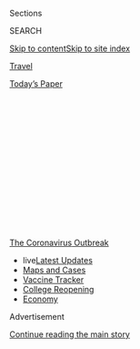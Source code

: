 <div id="app">

<div>

<div>

<div>

<div class="NYTAppHideMasthead css-1q2w90k e1suatyy0">

<div class="section css-ui9rw0 e1suatyy2">

<div class="css-eph4ug er09x8g0">

<div class="css-6n7j50">

</div>

<span class="css-1dv1kvn">Sections</span>

<div class="css-10488qs">

<span class="css-1dv1kvn">SEARCH</span>

</div>

[Skip to content](#site-content)[Skip to site
index](#site-index)

</div>

<div id="masthead-section-label" class="css-1wr3we4 eaxe0e00">

[Travel](https://www.nytimes.com/section/travel)

</div>

<div class="css-10698na e1huz5gh0">

</div>

</div>

<div id="masthead-bar-one" class="section hasLinks css-15hmgas e1csuq9d3">

<div class="css-uqyvli e1csuq9d0">

</div>

<div class="css-1uqjmks e1csuq9d1">

</div>

<div class="css-9e9ivx">

[](https://myaccount.nytimes.com/auth/login?response_type=cookie&client_id=vi)

</div>

<div class="css-1bvtpon e1csuq9d2">

[Today’s
Paper](https://www.nytimes.com/section/todayspaper)

</div>

</div>

</div>

</div>

<div data-aria-hidden="false">

<div id="site-content" data-role="main">

<div>

<div class="css-1aor85t" style="opacity:0.000000001;z-index:-1;visibility:hidden">

<div class="css-1hqnpie">

<div class="css-epjblv">

<span class="css-17xtcya">[Travel](/section/travel)</span><span class="css-x15j1o">|</span><span class="css-fwqvlz">Thinking
of Traveling in the U.S.? These States Have Travel
Restrictions</span>

</div>

<div class="css-k008qs">

<div class="css-1iwv8en">

<span class="css-18z7m18"></span>

<div>

</div>

</div>

<span class="css-1n6z4y">https://nyti.ms/2W8L3Q5</span>

<div class="css-1705lsu">

<div class="css-4xjgmj">

<div class="css-4skfbu" data-role="toolbar" data-aria-label="Social Media Share buttons, Save button, and Comments Panel with current comment count" data-testid="share-tools">

  - 
  - 
  - 
  - 
    
    <div class="css-6n7j50">
    
    </div>

  - 

</div>

</div>

</div>

</div>

</div>

</div>

<div id="NYT_TOP_BANNER_REGION" class="css-13pd83m">

<div>

<div id="styln-prism-menu-1592847958612" class="section interactive-content interactive-size-medium css-1edisqu">

<div class="css-17ih8de interactive-body">

<div id="scroll-container" class="css-1gj85ro">

[<span class="styln-title-wrap"><span class="css-1pje3qr">The
Coronavirus</span><span class="css-1pje3qr">
Outbreak</span></span>](https://www.nytimes.com/news-event/coronavirus?action=click&pgtype=Article&state=default&region=TOP_BANNER&context=storylines_menu)

  - <span class="css-kqxiym" data-emphasize="true">live</span>[Latest
    Updates](https://www.nytimes.com/2020/08/04/world/coronavirus-cases.html?action=click&pgtype=Article&state=default&region=TOP_BANNER&context=storylines_menu)
  - [Maps and
    Cases](https://www.nytimes.com/interactive/2020/us/coronavirus-us-cases.html?action=click&pgtype=Article&state=default&region=TOP_BANNER&context=storylines_menu)
  - [Vaccine
    Tracker](https://www.nytimes.com/interactive/2020/science/coronavirus-vaccine-tracker.html?action=click&pgtype=Article&state=default&region=TOP_BANNER&context=storylines_menu)
  - [College
    Reopening](https://www.nytimes.com/2020/08/02/us/covid-college-reopening.html?action=click&pgtype=Article&state=default&region=TOP_BANNER&context=storylines_menu)
  - [Economy](https://www.nytimes.com/live/2020/08/04/business/stock-market-today-coronavirus?action=click&pgtype=Article&state=default&region=TOP_BANNER&context=storylines_menu)

</div>

</div>

</div>

</div>

</div>

<div id="top-wrapper" class="css-1sy8kpn">

<div id="top-slug" class="css-l9onyx">

Advertisement

</div>

[Continue reading the main
story](#after-top)

<div class="ad top-wrapper" style="text-align:center;height:100%;display:block;min-height:250px">

<div id="top" class="place-ad" data-position="top" data-size-key="top">

</div>

</div>

<div id="after-top">

</div>

</div>

<div>

<div id="sponsor-wrapper" class="css-1hyfx7x">

<div id="sponsor-slug" class="css-19vbshk">

Supported by

</div>

[Continue reading the main
story](#after-sponsor)

<div id="sponsor" class="ad sponsor-wrapper" style="text-align:center;height:100%;display:block">

</div>

<div id="after-sponsor">

</div>

</div>

<div class="css-186x18t">

</div>

<div class="css-1vkm6nb ehdk2mb0">

# Thinking of Traveling in the U.S.? These States Have Travel Restrictions

</div>

Nearly half of the states have strict measures in place for visitors,
from mandatory testing to quarantine requirements.

<div class="css-79elbk" data-testid="photoviewer-wrapper">

<div class="css-z3e15g" data-testid="photoviewer-wrapper-hidden">

</div>

<div class="css-1a48zt4 ehw59r15" data-testid="photoviewer-children">

![<span class="css-16f3y1r e13ogyst0" data-aria-hidden="true">In New
Jersey, a road sign advises out-of-state visitors to call and learn if
they must
self-quarantine.</span><span class="css-cnj6d5 e1z0qqy90" itemprop="copyrightHolder"><span class="css-1ly73wi e1tej78p0">Credit...</span><span><span>Ted
Shaffrey/Associated
Press</span></span></span>](https://static01.nyt.com/images/2020/07/10/travel/10quarentine/merlin_174085854_8ae7efae-415f-409e-94f7-71b554aa1fb4-articleLarge.jpg?quality=75&auto=webp&disable=upscale)

</div>

</div>

<div class="css-18e8msd">

<div class="css-vp77d3 epjyd6m0">

<div class="css-1baulvz">

By <span class="css-1baulvz last-byline" itemprop="name">Karen
Schwartz</span>

</div>

</div>

  - 
    
    <div class="css-ld3wwf e16638kd2">
    
    Published July 10, 2020Updated Aug. 4,
    2020
    
    </div>

  - 
    
    <div class="css-4xjgmj">
    
    <div class="css-pvvomx" data-role="toolbar" data-aria-label="Social Media Share buttons, Save button, and Comments Panel with current comment count" data-testid="share-tools">
    
      - 
      - 
      - 
      - 
        
        <div class="css-6n7j50">
        
        </div>
    
      - 
    
    </div>
    
    </div>

</div>

</div>

<div class="section meteredContent css-1r7ky0e" name="articleBody" itemprop="articleBody">

<div class="css-1fanzo5 StoryBodyCompanionColumn">

<div class="css-53u6y8">

*This list will be updated as states continue to announce changes to
their travel advisories. Are we missing an update? Email us at*
[*travelrestrictions@nytimes.com*](mailto:travelrestrictions@nytimes.com)*.*

In the United States, [gas prices are
down](https://gasprices.aaa.com/national-average-decreases-as-gas-demand-remains-low/)
while the number of coronavirus cases are up, making the decision of how
to vacation during this unprecedented summer a complex one. Meanwhile,
state restrictions on travelers are constantly evolving, with some
requiring mandatory testing and others imposing [quarantine
requirements](https://www.cdc.gov/quarantine/index.html).

The Centers for Disease Control and Prevention notes that travel
increases a person’s chance of getting and spreading the virus. “Staying
home is the best way to protect yourself and others from Covid-19,” the
federal agency cautions.

For those who do take a trip, the C.D.C. notes that each mode of
transportation has its own risks, and offers a series of recommendations
for safety: that people wear a face mask in public, wash hands
frequently, avoid touching their face, keep six feet from others, cover
coughs and sneezes, and use drive-through service and curbside pickup at
restaurants and stores.

</div>

</div>

<div class="css-1fanzo5 StoryBodyCompanionColumn">

<div class="css-53u6y8">

Here is a summary of current restrictions in the United States for
leisure travelers, although some requirements do not apply to those
spending less than a day in the state. Many states also have exemptions
for essential workers who are on the job, including health care workers,
members of the military and others, but even [they are subject to some
restrictions](https://www.ncsl.org/research/labor-and-employment/covid-19-essential-workers-in-the-states.aspx).

With the number of coronavirus cases surging across the country, check
the areas you plan to visit before you travel. Some municipalities or
counties may have more stringent regulations than issued by their state.

### [Alabama](https://alabama.travel/my-trip/staying-safe)

As of Aug. 4, there were no statewide restrictions in Alabama.

### [Alaska](https://covid19.alaska.gov/travelers/)

People entering Alaska must complete a [Mandatory Declaration Form for
Interstate
Travelers](https://covid19.alaska.gov/wp-content/uploads/2020/06/06112020-Mandate-10-Travel-declaration-form-Ver-2.0-6-10-f.pdf),
and through Aug. 10 must agree to one of the following conditions:

  - Those with proof of a negative test within the previous 72 hours
    must take another test between seven and 14 days after arrival, and
    minimize interactions with others until they receive those new
    results.

  - Tourists with a negative result from a test taken in the five days
    before their trip agree to take a second test at the airport upon
    arrival, and then a third test seven to 14 days later. They also
    agree to minimize interaction with others until the third test is
    back.

  - For now, people can also receive a test upon arrival, if one is
    available, but they must self-quarantine until the results are
    reported. Those who refuse to be tested must self-quarantine for 14
    days or until the end of their stay, whichever is shorter. Beginning
    Aug. 11, only residents can receive a test at the airport.
    Nonresidents must arrive with a negative virus test taken within 72
    hours before departure.

### [Arizona](https://tourism.az.gov/covid-19-updates-2/)

As of Aug. 4, there were no statewide restrictions in Arizona.

### [Arkansas](https://www.arkansas.com/travel-advisory/covid-19)

As of Aug. 4, there were no statewide restrictions in
Arkansas.

### [California](https://www.visitcalifornia.com/latest-covid-19-coronavirus)

As of Aug. 4, there were no statewide restrictions in
California.

### [Colorado](https://covid19.colorado.gov/prepare-protect-yourself/prevent-the-spread/travel)

As of Aug. 4, there were no statewide restrictions in
Colorado.

### [Connecticut](https://portal.ct.gov/Coronavirus/Covid-19-Knowledge-Base/Travel-In-or-Out-of-CT)

With rare exception, those coming into Connecticut for more than 24
hours from a state or area with a high rate of confirmed infections must
self-quarantine for 14 days.

</div>

</div>

<div class="css-1fanzo5 StoryBodyCompanionColumn">

<div class="css-53u6y8">

TheThe 34 states currently affected by the order are Alaska, Alabama,
Arizona, Arkansas, California, Florida, Georgia, Idaho, Illinois,
Indiana, Iowa, Kansas, Kentucky, Louisiana, Maryland, Minnesota,
Mississippi, Missouri, Montana, Nebraska, Nevada, New Mexico, North
Carolina, North Dakota, Ohio, Oklahoma, Rhode Island, South Carolina,
Tennessee, Texas, Utah, Virginia, Washington and Wisconsin. Visitors or
residents returning from Puerto Rico face the same restrictions.

The quarantine rules apply to anyone who spent more than 24 hours in one
of the affected states within the previous 14 days. A person who cannot
quarantine because they are coming in for a funeral, for instance, may
show proof of negative results for a coronavirus test taken in the
previous 72 hours. Those who have been tested but have not received the
results are required to quarantine until negative results are received
and submitted to the state.

Anyone arriving from one of the higher rate areas must fill out a
[mandatory health
form](https://appengine.egov.com/apps/ct/DPH/Connecticut-Travel-Health-Form).
Failure to do that, or to quarantine as required, carries a fine of up
to
$1,000.

### [Delaware](https://www.visitdelaware.com/industry/covid-19-in-delaware/)

As of Aug. 4, there were no statewide restrictions in
Delaware.

### [District of Columbia](https://washington.org/dc-information/coronavirus-travel-update-washington-dc)

People who have been to a high-risk state for nonessential travel ** in
the previous two weeks who come into Washington for 24 hours or more
[must self-quarantine for 14
days](https://coronavirus.dc.gov/page/mayor’s-order-2020-081-requirement-self-quarantine-after-non-essential-travel-during-covid-19).
The order excludes travelers from Maryland and
Virginia.

<div id="NYT_MAIN_CONTENT_1_REGION" class="css-9tf9ac">

<div>

<div id="styln-covid-updates-world" class="section interactive-content interactive-size-medium css-1ftcdic">

<div class="css-17ih8de interactive-body">

<div id="styln-briefing-block" data-asset-id="QXJ0aWNsZTpueXQ6Ly9hcnRpY2xlLzNhNGMwYWI5LWIwY2QtNWQwOS1hZTgwLTdjMGU3ZTA1OWQ2OA==">

<div class="briefing-block-header-section">

# [Latest Updates: Global Coronavirus Outbreak](https://www.nytimes.com/2020/08/04/world/coronavirus-cases.html?action=click&pgtype=Article&state=default&region=MAIN_CONTENT_1&context=storylines_live_updates)

<div class="briefing-block-ts">

Updated 2020-08-05T04:01:36.184Z

</div>

</div>

  - [As talks drag on, McConnell signals openness to jobless aid
    extension, and negotiators agree on a
    deadline.](https://www.nytimes.com/2020/08/04/world/coronavirus-cases.html?action=click&pgtype=Article&state=default&region=MAIN_CONTENT_1&context=storylines_live_updates#link-762df92)
  - [Novavax sees encouraging results from two studies of its
    experimental
    vaccine.](https://www.nytimes.com/2020/08/04/world/coronavirus-cases.html?action=click&pgtype=Article&state=default&region=MAIN_CONTENT_1&context=storylines_live_updates#link-1228a480)
  - [Mississippians must now wear masks in public, governor
    says.](https://www.nytimes.com/2020/08/04/world/coronavirus-cases.html?action=click&pgtype=Article&state=default&region=MAIN_CONTENT_1&context=storylines_live_updates#link-794484ed)

<div class="briefing-block-footer">

<div class="briefing-block-footer-meta">

[See more
updates](https://www.nytimes.com/2020/08/04/world/coronavirus-cases.html?action=click&pgtype=Article&state=default&region=MAIN_CONTENT_1&context=storylines_live_updates)

</div>

<div class="briefing-block-briefinglinks">

<span>More live coverage:</span>
[Markets](https://www.nytimes.com/live/2020/08/04/business/stock-market-today-coronavirus?action=click&pgtype=Article&state=default&region=MAIN_CONTENT_1&context=storylines_live_updates)

</div>

</div>

</div>

</div>

</div>

</div>

</div>

Until at least Aug. 10, the states affected by the order are Arkansas,
Arizona, Alabama, California, Delaware, Florida, Georgia, Idaho, Iowa,
Kansas, Louisiana, Mississippi, Missouri Montana, Nebraska, Nevada, New
Mexico, North Carolina, North Dakota, Ohio, Oklahoma, South Carolina,
Tennessee, Texas, Utah, Washington and Wisconsin.

### [Florida](https://floridahealthcovid19.gov/travelers/)

People from New York, New Jersey and Connecticut must self-quarantine at
their own expense for 14 days when they enter Florida. Violators may be
fined up to $500 or imprisoned for up to 60 days.

The order is in effect [until
Sept. 5](https://www.flgov.com/wp-content/uploads/orders/2020/EO_20-166.pdf).

### [Georgia](https://dph.georgia.gov/covid-19-travel)

As of Aug. 4, there were no statewide restrictions in
Georgia.

### [Hawaii](https://www.hawaiitourismauthority.org/news/alerts/covid-19-novel-coronavirus/)

All those arriving in Hawaii must isolate for two weeks, or until the
end of their stay, whichever is shorter. Arriving travelers must sign a
form confirming they are aware of the quarantine and that violating it
is a criminal offense that carries up to a $5,000 fine and up to a year
in prison.

</div>

</div>

<div class="css-1fanzo5 StoryBodyCompanionColumn">

<div class="css-53u6y8">

Beginning Sept. 1, travelers can avoid that restriction by showing proof
of a negative coronavirus test taken within 72 hours of their trip.

Forms must also be filled out for inter-island travel, and those with a
temperature of 100.4 or above are not allowed to fly.

### [Idaho](https://visitidaho.org/covid-19-travel-alert/)

Travelers to Boise and other cities in Ada County are encouraged to
self-quarantine for 14 days. Other counties in the state are further
along in their reopening and don’t have a similar
request.

### [Illinois](https://www.dph.illinois.gov/topics-services/diseases-and-conditions/diseases-a-z-list/coronavirus/travel-guidance)

There are no statewide restrictions, but those entering or returning to
Chicago from Alabama, Arizona, Arkansas, California, Florida, Georgia,
Idaho, Iowa, Kansas, Louisiana, Missouri (as of July 31), Mississippi,
Nebraska (as of July 31), Nevada, North Carolina, North Dakota (as of
July 31), Oklahoma, Puerto Rico (as of Aug. 7), South Carolina,
Tennessee, Texas, Utah and Wisconsin (as of July 31), are [required to
self-quarantine for 14
days](https://www.chicago.gov/city/en/sites/covid-19/home.html) from
their last contact with those areas. Those violating the order face
fines of up to $500 per day, up to a maximum of $7,000.

### [Indiana](https://www.coronavirus.in.gov)

As of Aug. 4, there were no statewide restrictions in
Indiana.

### [Iowa](https://www.traveliowa.com/aspx/general/dynamicpage.aspx?id=204)

As of Aug. 4, there were no statewide restrictions in
Iowa.

### [Kansas](https://www.coronavirus.kdheks.gov/175/Travel-Exposure-Related-Isolation-Quaran)

Those who visited Florida after June 29 must self-quarantine for 14 days
after entering or returning to Kansas. The same is true for anyone who
visited Arizona between June 17 and July 27.

The state plans to review the list around Aug. 11.

### [Kentucky](https://governor.ky.gov/covid19)

Travelers who visited states or territories with an infection rate
approaching 15 percent or higher [are asked to self-quarantine for 14
days](https://coronavirus.jhu.edu/testing/testing-positivity).

</div>

</div>

<div class="css-1fanzo5 StoryBodyCompanionColumn">

<div class="css-53u6y8">

[Those
areas](https://kentucky.gov/Pages/Activity-stream.aspx?n=CHFS&prId=281)affected
are Alabama, Arizona, Florida, Georgia, Idaho, Nevada, Puerto Rico,
South Carolina and
Texas.

### [Louisiana](https://louisianatravelassociation.org/covid-19-resources)

As of Aug. 4, there were no statewide restrictions in
Louisiana.

### [Maine](https://www.maine.gov/covid19/restartingmaine/keepmainehealthy/faqs)

Only residents of Vermont, New Hampshire, Connecticut, New York and New
Jersey who stay in commercial lodging in Maine can enter the state
without restriction. Everyone else must either self-quarantine for 14
days, or sign a document stating that they tested negative within the
previous 72 hours. Those in quarantine may leave their hotel or campsite
only for limited outdoor activities, such as hiking, when no other
people are around.

Maine residents who travel out of state to a state not on the exempted
list must also quarantine when they return or test negative for the
virus.

### [Maryland](https://www.visitmaryland.org/article/travel-alerts)

As of Aug. 4, there were no statewide restrictions in
Maryland.

### [Massachusetts](https://www.mass.gov/info-details/covid-19-updates-and-information)

Except for commuters, those passing through and people coming from
states with a lower coronavirus transmission rate, anyone over age 18
(or a minor traveling alone) who enters Massachusetts [must fill out a
travel form and either quarantine for 14 days or provide
proof](https://www.mass.gov/info-details/covid-19-travel-order) of a
negative test for the coronavirus taken within the previous 72 hours.
Those awaiting test results must quarantine until a negative result is
received.

The lower risk states exempt from the requirements are: Connecticut,
Hawaii, Maine, New Hampshire, New Jersey, New York, Rhode Island and
Vermont. A person must have been in those states for the previous two
weeks, or merely passed through a higher risk area.

Those who fail to comply with the rules face fines of up to $500 per
day.

### [Michigan](https://www.michigan.gov/coronavirus/)

As of Aug. 4, there were no statewide restrictions in
Michigan.

### [Minnesota](https://www.exploreminnesota.com/info/coronavirus-covid-19-information)

As of Aug. 4, there were no statewide restrictions in Minnesota.

### [Mississippi](https://visitmississippi.org/covid-19-travel-alert/)

As of Aug. 4, there were no statewide restrictions in Mississippi.

</div>

</div>

<div class="css-1fanzo5 StoryBodyCompanionColumn">

<div class="css-53u6y8">

### [Missouri](https://www.visitmo.com/travel-updates)

As of Aug. 4, there were no statewide restrictions in Missouri.

### [Montana](https://www.visitmt.com/travel-alerts.html)

As of Aug. 4, there were no statewide restrictions in Montana.

At Glacier National Park, only the west entrance is open. The Blackfeet
Nation is keeping the park’s eastern entrances, which are on tribal
land, [closed at least through
August](https://www.washingtonpost.com/national/a-closed-border-pandemic-weary-tourists-and-a-big-bottleneck-at-glacier-national-park/2020/07/10/607694f2-c2c0-11ea-b4f6-cb39cd8940fb_story.html).

### [Nebraska](http://dhhs.ne.gov/Pages/COVID-19-Traveler-Recommendations.aspx)

As of Aug. 4, there were no statewide restrictions in Nebraska.

### [Nevada](https://nvhealthresponse.nv.gov/info/travelers-visitors/)

As of Aug. 4, there were no statewide restrictions in Nevada.

### [New Hampshire](https://www.covidguidance.nh.gov/out-state-visitors)

Those traveling to New Hampshire from non-New England states “for an
extended period of time” are asked to self-quarantine for two
weeks.

### [New Jersey](https://covid19.nj.gov/faqs/nj-information/general-public/which-states-are-on-the-travel-advisory-list-are-there-travel-restrictions-to-or-from-new-jersey)

Those coming into New Jersey for more than 24 hours from a state or area
with a high rate of confirmed infections are asked to voluntarily
self-quarantine for 14 days, even if they had a recent negative virus
test.

The request applies to those who spent more than 24 hours in Alabama,
Alaska, Arizona, Arkansas, California, Florida, Georgia, Idaho,
Illinois, Indiana, Iowa, Kansas, Kentucky, Louisiana, Maryland,
Minnesota, Mississippi, Missouri, Montana, Nebraska, Nevada, New Mexico,
North Carolina, North Dakota, Ohio, Oklahoma, Puerto Rico, Rhode Island,
South Carolina, Tennessee, Texas, Utah, Virginia, Washington or
Wisconsin.

Travelers from those states are also asked to complete an online survey
providing details about where they have been and where they plan to
stay.

</div>

</div>

<div class="css-1fanzo5 StoryBodyCompanionColumn">

<div class="css-53u6y8">

### [New Mexico](https://www.newmexico.org/covid-19-traveler-information/)

Upon entering the state, most people, including residents who have
traveled, are required to self-quarantine for 14 days or the duration of
their stay, whichever is
shorter.

<div id="NYT_MAIN_CONTENT_3_REGION" class="css-9tf9ac">

<div>

<div id="styln-prism-freeform-1594220623585" class="section interactive-content interactive-size-medium css-1ftcdic">

<div class="css-17ih8de interactive-body">

<div id="prism-freeform-block-85410" class="css-19mumt8" data-role="complementary" data-storyline="The Coronavirus Outbreak" data-truncated="true" tabindex="0">

<div class="css-a8d9oz">

<div class="css-eb027h">

[](https://www.nytimes.com/news-event/coronavirus?action=click&pgtype=Article&state=default&region=MAIN_CONTENT_3&context=storylines_faq)

### The Coronavirus Outbreak ›

#### Frequently Asked Questions

Updated August 4, 2020

  - #### I have antibodies. Am I now immune?
    
      - As of right now,[that seems likely, for at least several
        months.](https://www.nytimes.com/2020/07/22/health/covid-antibodies-herd-immunity.html?action=click&pgtype=Article&state=default&region=MAIN_CONTENT_3&context=storylines_faq)
        There have been frightening accounts of people suffering what
        seems to be a second bout of Covid-19. But experts say these
        patients may have a drawn-out course of infection, with the
        virus taking a slow toll weeks to months after initial exposure.
        People infected with the coronavirus typically
        [produce](https://www.nature.com/articles/s41586-020-2456-9)
        immune molecules called antibodies, which are [protective
        proteins made in response to an
        infection](https://www.nytimes.com/2020/05/07/health/coronavirus-antibody-prevalence.html?action=click&pgtype=Article&state=default&region=MAIN_CONTENT_3&context=storylines_faq)[.
        These antibodies
        may](https://www.nytimes.com/2020/05/07/health/coronavirus-antibody-prevalence.html?action=click&pgtype=Article&state=default&region=MAIN_CONTENT_3&context=storylines_faq)
        last in the body [only two to three
        months](https://www.nature.com/articles/s41591-020-0965-6),
        which may seem worrisome, but that’s perfectly normal after an
        acute infection subsides, said Dr. Michael Mina, an immunologist
        at Harvard University. It may be possible to get the coronavirus
        again, but it’s highly unlikely that it would be possible in a
        short window of time from initial infection or make people
        sicker the second time.

  - #### I’m a small-business owner. Can I get relief?
    
      - The [stimulus bills enacted in
        March](https://www.nytimes.com/article/small-business-loans-stimulus-grants-freelancers-coronavirus.html?action=click&pgtype=Article&state=default&region=MAIN_CONTENT_3&context=storylines_faq)
        offer help for the millions of American small businesses. Those
        eligible for aid are businesses and nonprofit organizations with
        fewer than 500 workers, including sole proprietorships,
        independent contractors and freelancers. Some larger companies
        in some industries are also eligible. The help being offered,
        which is being managed by the Small Business Administration,
        includes the Paycheck Protection Program and the Economic Injury
        Disaster Loan program. But lots of folks have [not yet seen
        payouts.](https://www.nytimes.com/interactive/2020/05/07/business/small-business-loans-coronavirus.html?action=click&pgtype=Article&state=default&region=MAIN_CONTENT_3&context=storylines_faq)
        Even those who have received help are confused: The rules are
        draconian, and some are stuck sitting on [money they don’t know
        how to
        use.](https://www.nytimes.com/2020/05/02/business/economy/loans-coronavirus-small-business.html?action=click&pgtype=Article&state=default&region=MAIN_CONTENT_3&context=storylines_faq)
        Many small-business owners are getting less than they expected
        or [not hearing anything at
        all.](https://www.nytimes.com/2020/06/10/business/Small-business-loans-ppp.html?action=click&pgtype=Article&state=default&region=MAIN_CONTENT_3&context=storylines_faq)

  - #### What are my rights if I am worried about going back to work?
    
      - Employers have to provide [a safe
        workplace](https://www.osha.gov/SLTC/covid-19/standards.html)
        with policies that protect everyone equally. [And if one of your
        co-workers tests positive for the coronavirus, the
        C.D.C.](https://www.nytimes.com/article/coronavirus-money-unemployment.html?action=click&pgtype=Article&state=default&region=MAIN_CONTENT_3&context=storylines_faq)
        has said that [employers should tell their
        employees](https://www.cdc.gov/coronavirus/2019-ncov/community/guidance-business-response.html)
        -- without giving you the sick employee’s name -- that they may
        have been exposed to the virus.

  - #### Should I refinance my mortgage?
    
      - [It could be a good
        idea,](https://www.nytimes.com/article/coronavirus-money-unemployment.html?action=click&pgtype=Article&state=default&region=MAIN_CONTENT_3&context=storylines_faq)
        because mortgage rates have [never been
        lower.](https://www.nytimes.com/2020/07/16/business/mortgage-rates-below-3-percent.html?action=click&pgtype=Article&state=default&region=MAIN_CONTENT_3&context=storylines_faq)
        Refinancing requests have pushed mortgage applications to some
        of the highest levels since 2008, so be prepared to get in line.
        But defaults are also up, so if you’re thinking about buying a
        home, be aware that some lenders have tightened their standards.

  - #### What is school going to look like in September?
    
      - It is unlikely that many schools will return to a normal
        schedule this fall, requiring the grind of [online
        learning](https://www.nytimes.com/2020/06/05/us/coronavirus-education-lost-learning.html?action=click&pgtype=Article&state=default&region=MAIN_CONTENT_3&context=storylines_faq),
        [makeshift child
        care](https://www.nytimes.com/2020/05/29/us/coronavirus-child-care-centers.html?action=click&pgtype=Article&state=default&region=MAIN_CONTENT_3&context=storylines_faq)
        and [stunted
        workdays](https://www.nytimes.com/2020/06/03/business/economy/coronavirus-working-women.html?action=click&pgtype=Article&state=default&region=MAIN_CONTENT_3&context=storylines_faq)
        to continue. California’s two largest public school districts —
        Los Angeles and San Diego — said on July 13, that [instruction
        will be remote-only in the
        fall](https://www.nytimes.com/2020/07/13/us/lausd-san-diego-school-reopening.html?action=click&pgtype=Article&state=default&region=MAIN_CONTENT_3&context=storylines_faq),
        citing concerns that surging coronavirus infections in their
        areas pose too dire a risk for students and teachers. Together,
        the two districts enroll some 825,000 students. They are the
        largest in the country so far to abandon plans for even a
        partial physical return to classrooms when they reopen in
        August. For other districts, the solution won’t be an
        all-or-nothing approach. [Many
        systems](https://bioethics.jhu.edu/research-and-outreach/projects/eschool-initiative/school-policy-tracker/),
        including the nation’s largest, New York City, are devising
        [hybrid
        plans](https://www.nytimes.com/2020/06/26/us/coronavirus-schools-reopen-fall.html?action=click&pgtype=Article&state=default&region=MAIN_CONTENT_3&context=storylines_faq)
        that involve spending some days in classrooms and other days
        online. There’s no national policy on this yet, so check with
        your municipal school system regularly to see what is happening
        in your
community.

<div id="styln-survey-component-85410" class="styln-survey-component" data-surveyname="faq" data-surveystoryline="coronavirus">

</div>

</div>

<div class="css-6mllg9">

</div>

<div class="css-pmm6ed">

<span class="css-5gimkt"></span>

</div>

</div>

</div>

</div>

</div>

</div>

</div>

The order is in effect until at least Aug.
28.

### [New York](https://coronavirus.health.ny.gov/covid-19-travel-advisory)

New York requires individuals who have spent more than 24 hours in a
state or area with significant community spread of the coronavirus to
self-quarantine for 14 days.

The 34 states affected by the quarantine order are Alaska, Alabama,
Arizona, Arkansas, California, Florida, Georgia, Idaho, Illinois,
Indiana, Iowa, Kansas, Kentucky, Louisiana, Maryland, Mississippi,
Minnesota, Missouri, Montana, Nebraska, Nevada, New Mexico, North
Carolina, North Dakota, Ohio, Oklahoma, Rhode Island, South Carolina,
Tennessee, Texas, Utah, Virginia, Washington and Wisconsin. It also
applies to Puerto Rico.

Those arriving at airports in New York must fill out a Health Department
traveler form, or face a possible $2,000 fine and a [mandatory
quarantine
order](https://forms.ny.gov/s3/Welcome-to-New-York-State-Traveler-Health-Form).
Travelers arriving by air must fill out the form before leaving the
airport, while those arriving by car, train or other modes of
transportation must fill it out
online.

### [North Carolina](https://www.nc.gov/covid-19/covid-19-travel-resources)

As of Aug. 4, there were no statewide restrictions in North
Carolina.

### [North Dakota](https://www.health.nd.gov/diseases-conditions/coronavirus/travel)

As of Aug. 4, there were no statewide restrictions in North Dakota.

### [Ohio](https://coronavirus.ohio.gov/wps/portal/gov/covid-19/home)

Traveling Ohioans and out-of-state tourists who have visited an area of
high risk, or who have had possible exposure to the coronavirus, are
asked to voluntarily quarantine for 14 days.

As of July 29, Ohio has identified [the following
states](https://coronavirus.ohio.gov/wps/portal/gov/covid-19/families-and-individuals/COVID-19-Travel-Advisory/COVID-19-Travel-Advisory)
as high risk: Alabama, Arizona, Florida, Idaho, Kansas, Mississippi, and
South Carolina.

</div>

</div>

<div class="css-1fanzo5 StoryBodyCompanionColumn">

<div class="css-53u6y8">

The list is expected to be updated on Aug. 6.

### [Oklahoma](https://coronavirus.health.ok.gov/travel)

As of Aug. 4, there were no statewide restrictions in Oklahoma.

### [Oregon](https://traveloregon.com/travel-alerts/)

As of Aug. 4, there were no statewide restrictions in
Oregon.

### [Pennsylvania](https://www.health.pa.gov/topics/disease/coronavirus/Pages/Travelers.aspx)

The state asks travelers who have visited an area with a Covid-19 surge
to self-quarantine for 14 days. The states are Alabama, Arizona,
Arkansas, California, Florida, Georgia, Idaho, Iowa, Kansas, Louisiana,
Mississippi, Missouri, Nevada, North Carolina, Oklahoma, South Carolina,
Tennessee, Texas and Utah.

### [Rhode Island](https://health.ri.gov/covid/)

Those coming to Rhode Island from a state that has a positivity rate for
tests of greater than 5 percent are required to self-quarantine for two
weeks. Alternatively, visitors can provide a negative test for the virus
that was taken within the previous 72 hours. A person who receives a
negative test during their quarantine can stop isolating, although the
state recommends the full two-week quarantine.

[The states
identified](https://docs.google.com/spreadsheets/d/e/2PACX-1vSUCk9FlHBoJt5ZO0U6PKTTY7jHH8V4MovED0WiqpTTixdgMSCnUWI25xX5DCmQmtLknzu7Bo0jwY02/pubhtml?gid=0&single=true)
are Alabama, Arizona, Arkansas, California, Colorado, Florida, Georgia,
Idaho, Indiana, Iowa, Kansas, Kentucky, Louisiana, Maryland,
Mississippi, Missouri, Nebraska, Nevada, North Carolina, North Dakota,
Oklahoma, Oregon, Pennsylvania, South Carolina, South Dakota, Tennessee,
Texas, Utah, Virginia, Washington, Wisconsin and Wyoming. Visitors from
Puerto Rico must also
quarantine.

### [South Carolina](https://scdhec.gov/infectious-diseases/viruses/coronavirus-disease-2019-covid-19/travelers-covid-19)

The state recommends that people who have visited an area with
widespread or ongoing community transmission of the virus stay home for
14 days from the time they left that
region.

### [South Dakota](https://www.travelsouthdakota.com/coronavirus-covid-19)

As of Aug. 4, there were no statewide restrictions in South
Dakota.

### [Tennessee](https://www.tnvacation.com/articles/tennessee-travel-amid-coronavirus)

As of Aug. 4, there were no statewide restrictions in Tennessee.

### [Texas](https://gov.texas.gov/travel-texas/page/covid19)

As of Aug. 4, there were no statewide restrictions in Texas.

### [Utah](https://www.visitutah.com/plan-your-trip/covid-19/)

As of Aug. 4, there were no statewide restrictions in
Utah.

</div>

</div>

<div class="css-1fanzo5 StoryBodyCompanionColumn">

<div class="css-53u6y8">

### [Vermont](https://www.healthvermont.gov/response/coronavirus-covid-19/traveling-vermont)

Visitors from counties in select states that have similar active
coronavirus rates to Vermont and who travel in a private vehicle do not
have to quarantine. The same is true for Vermont residents who visit
those regions when they return home.

[These
counties](https://accd.vermont.gov/covid-19/restart/cross-state-travel)
are in Connecticut, Maine, Massachusetts, New Hampshire, Rhode Island,
New York, Pennsylvania, Ohio, New Jersey, Delaware, Maryland, Virginia,
West Virginia and Washington, D.C.

Most other travelers need to self-quarantine upon arrival in Vermont,
but the state gives them a few options. People may self-quarantine out
of state before traveling to Vermont as long as their trip is in a
private vehicle and they make only necessary stops, while wearing a face
mask, social distancing and washing their hands frequently. Those opting
to self-quarantine before their visit to Vermont can either do it for 14
days, or they can shorten it to seven days if they then get a negative
test result.

Those arriving by public transportation or a longer car ride must
self-quarantine for 14 days, or for seven days followed by a negative
test.

### [Virginia](https://www.vdh.virginia.gov/coronavirus/frequently-asked-questions/u-s-travelers/)

As of Aug. 4, there were no statewide restrictions in
Virginia.

### [Washington](https://www.experiencewa.com/articles/date-coronavirus-travel-advisory)

As of Aug. 4, there were no statewide restrictions in Washington.

### [West Virginia](https://wvtourism.com/travel-alert/)

As of Aug. 4, there were no statewide restrictions in West Virginia.

### [Wisconsin](https://www.dhs.wisconsin.gov/covid-19/travel.htm)

There is no quarantine request, but the state asks those who have
traveled within the United States and are entering Wisconsin to check
themselves for symptoms of Covid-19 and to stay home as much as possible
for 14 days. Wisconsinites are asked not to travel to summer or rental
homes. Local quarantine restrictions may be in place at the county
level.

</div>

</div>

<div class="css-1fanzo5 StoryBodyCompanionColumn">

<div class="css-53u6y8">

### [Wyoming](https://health.wyo.gov/publichealth/infectious-disease-epidemiology-unit/disease/novel-coronavirus/covid-19-orders-and-guidance/)

As of Aug. 4, there were no statewide restrictions in Wyoming.

-----

Follow Karen Schwartz on Twitter:
[@WanderWomanIsMe](https://twitter.com/wanderwomanisme?lang=en)

</div>

</div>

<div>

</div>

<div class="css-1fanzo5 StoryBodyCompanionColumn">

<div class="css-53u6y8">

***Follow New York Times Travel***
*on*[*Instagram*](https://www.instagram.com/nytimestravel/)*,*[*Twitter*](https://twitter.com/nytimestravel)
*and*[*Facebook*](https://www.facebook.com/nytimestravel/)*. And*[*sign
up for our weekly Travel Dispatch
newsletter*](https://www.nytimes.com/newsletters/traveldispatch) *to
receive expert tips on traveling smarter and inspiration for your next
vacation.*

</div>

</div>

</div>

<div>

</div>

<div>

</div>

<div>

</div>

<div>

<div id="bottom-wrapper" class="css-1ede5it">

<div id="bottom-slug" class="css-l9onyx">

Advertisement

</div>

[Continue reading the main
story](#after-bottom)

<div id="bottom" class="ad bottom-wrapper" style="text-align:center;height:100%;display:block;min-height:90px">

</div>

<div id="after-bottom">

</div>

</div>

</div>

</div>

</div>

## Site Index

<div>

</div>

## Site Information Navigation

  - [© <span>2020</span> <span>The New York Times
    Company</span>](https://help.nytimes.com/hc/en-us/articles/115014792127-Copyright-notice)

<!-- end list -->

  - [NYTCo](https://www.nytco.com/)
  - [Contact
    Us](https://help.nytimes.com/hc/en-us/articles/115015385887-Contact-Us)
  - [Work with us](https://www.nytco.com/careers/)
  - [Advertise](https://nytmediakit.com/)
  - [T Brand Studio](http://www.tbrandstudio.com/)
  - [Your Ad
    Choices](https://www.nytimes.com/privacy/cookie-policy#how-do-i-manage-trackers)
  - [Privacy](https://www.nytimes.com/privacy)
  - [Terms of
    Service](https://help.nytimes.com/hc/en-us/articles/115014893428-Terms-of-service)
  - [Terms of
    Sale](https://help.nytimes.com/hc/en-us/articles/115014893968-Terms-of-sale)
  - [Site
    Map](https://spiderbites.nytimes.com)
  - [Help](https://help.nytimes.com/hc/en-us)
  - [Subscriptions](https://www.nytimes.com/subscription?campaignId=37WXW)

</div>

</div>

</div>

</div>
